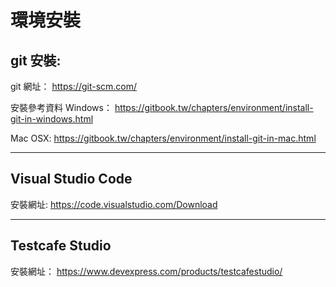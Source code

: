 # 環境安裝

##  git 安裝:
git 網址：
https://git-scm.com/

安裝參考資料
Windows：
https://gitbook.tw/chapters/environment/install-git-in-windows.html

Mac OSX:
https://gitbook.tw/chapters/environment/install-git-in-mac.html

---

## Visual Studio Code
安裝網址:
https://code.visualstudio.com/Download

---

## Testcafe Studio
安裝網址：
https://www.devexpress.com/products/testcafestudio/